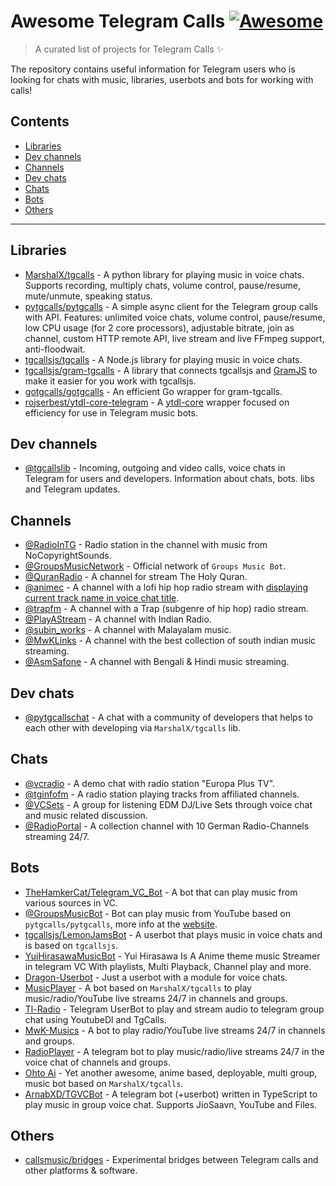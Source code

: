 # Awesome Telegram Calls [![Awesome](https://awesome.re/badge.svg)](https://awesome.re)

> A curated list of projects for Telegram Calls ✨

The repository contains useful information for Telegram users who is looking for chats with music, libraries, userbots and bots for working with calls! 

## Contents

- [Libraries](#libraries)
- [Dev channels](#dev-channels)
- [Channels](#channels)
- [Dev chats](#dev-chats)
- [Chats](#chats)
- [Bots](#bots)
- [Others](#others)

---

## Libraries

- [MarshalX/tgcalls](https://github.com/MarshalX/tgcalls) - A python library for playing music in voice chats. Supports recording, multiply chats, volume control, pause/resume, mute/unmute, speaking status.
- [pytgcalls/pytgcalls](https://github.com/pytgcalls/pytgcalls) - A simple async client for the Telegram group calls with API. Features: unlimited voice chats, volume control, pause/resume, low CPU usage (for 2 core processors), adjustable bitrate, join as channel, custom HTTP remote API, live stream and live FFmpeg support, anti-floodwait.
- [tgcallsjs/tgcalls](https://github.com/tgcallsjs/tgcalls) - A Node.js library for playing music in voice chats.
- [tgcallsjs/gram-tgcalls](https://github.com/tgcallsjs/gram-tgcalls) - A library that connects tgcallsjs and [GramJS](https://github.com/gram-js/gramjs) to make it easier for you work with tgcallsjs.
- [gotgcalls/gotgcalls](https://github.com/gotgcalls/gotgcalls) - An efficient Go wrapper for gram-tgcalls.
- [rojserbest/ytdl-core-telegram](https://github.com/rojserbest/ytdl-core-telegram) - A [ytdl-core](https://github.com/fent/node-ytdl-core) wrapper focused on efficiency for use in Telegram music bots.

## Dev channels

- [@tgcallslib](https://t.me/tgcallslib) - Incoming, outgoing and video calls, voice chats in Telegram for users and developers. Information about chats, bots. libs and Telegram updates.

## Channels

- [@RadioInTG](https://t.me/radiointg?voicechat) - Radio station in the channel with music from NoCopyrightSounds.
- [@GroupsMusicNetwork](https://t.me/GroupsMusicNetwork) - Official network of `Groups Music Bot`.
- [@QuranRadio](https://t.me/QuranRadio?voicechat) - A channel for stream The Holy Quran.
- [@animec](https://t.me/animec?voicechat) - A channel with a lofi hip hop radio stream with [displaying current track name in voice chat title](https://user-images.githubusercontent.com/50372801/117834972-9ce9fd00-b245-11eb-8189-526b98d14b00.png).
- [@trapfm](https://t.me/trapfm?voicechat) - A channel with a Trap (subgenre of hip hop) radio stream.
- [@PlayAStream](https://t.me/PlayAStream) - A channel with Indian Radio.
- [@subin_works](https://t.me/subin_works?voicechat) - A channel with Malayalam music.
- [@MwKLinks](https://t.me/MwKLinks?voicechat) - A channel with the best collection of south indian music streaming.
- [@AsmSafone](https://t.me/AsmSafone?voicechat) - A channel with Bengali & Hindi music streaming.

## Dev chats

- [@pytgcallschat](https://t.me/tgcallschat) - A chat with a community of developers that helps to each other with developing via `MarshalX/tgcalls` lib.

## Chats

- [@vcradio](https://t.me/vcradio?voicechat) - A demo chat with radio station "Europa Plus TV".
- [@tginfofm](https://t.me/tginfofm?voicechat) - A radio station playing tracks from affiliated channels.
- [@VCSets](https://t.me/VCSets?voicechat) - A group for listening EDM DJ/Live Sets through voice chat and music related discussion.
- [@RadioPortal](https://t.me/RadioPortal) - A collection channel with 10 German Radio-Channels streaming 24/7.

## Bots

- [TheHamkerCat/Telegram_VC_Bot](https://github.com/thehamkercat/Telegram_VC_Bot) - A bot that can play music from various sources in VC.
- [@GroupsMusicBot](https://t.me/GroupsMusicBot) - Bot can play music from YouTube based on `pytgcalls/pytgcalls`, more info at the [website](https://skivee-cdn.tappo03.it/).
- [tgcallsjs/LemonJamsBot](https://github.com/tgcallsjs/LemonJamsBot) - A userbot that plays music in voice chats and is based on `tgcallsjs`.
- [YuiHirasawaMusicBot](https://github.com/Yeagerist-Music-Streamer-Bot-V3/YuiHirasawaMusicBot) - Yui Hirasawa Is A Anime theme music Streamer in telegram VC With playlists, Multi Playback, Channel play and more.
- [Dragon-Userbot](https://github.com/Dragon-Userbot/Dragon-Userbot) - Just a userbot with a module for voice chats.
- [MusicPlayer](https://github.com/subinps/MusicPlayer) - A bot based on `MarshalX/tgcalls` to play music/radio/YouTube live streams 24/7 in channels and groups.
- [Tl-Radio](https://github.com/nitanmarcel/tl_radio) - Telegram UserBot to play and stream audio to telegram group chat using YoutubeDl and TgCalls.
- [MwK-Musics](https://github.com/shamilhabeebnelli/MwK-Musics) - A bot to play radio/YouTube live streams 24/7 in channels and groups.
- [RadioPlayer](https://github.com/AsmSafone/RadioPlayer) - A telegram bot to play music/radio/live streams 24/7 in the voice chat of channels and groups.
- [Ohto Ai](https://github.com/Zack-Bloodshot/Ohto-Ai) - Yet another awesome, anime based, deployable, multi group, music bot based on `MarshalX/tgcalls`.
- [ArnabXD/TGVCBot](https://github.com/ArnabXD/TGVCBot) - A telegram bot (+userbot) written in TypeScript to play music in group voice chat. Supports JioSaavn, YouTube and Files.

## Others

- [callsmusic/bridges](https://github.com/callsmusic/bridges) - Experimental bridges between Telegram calls and other platforms & software.

